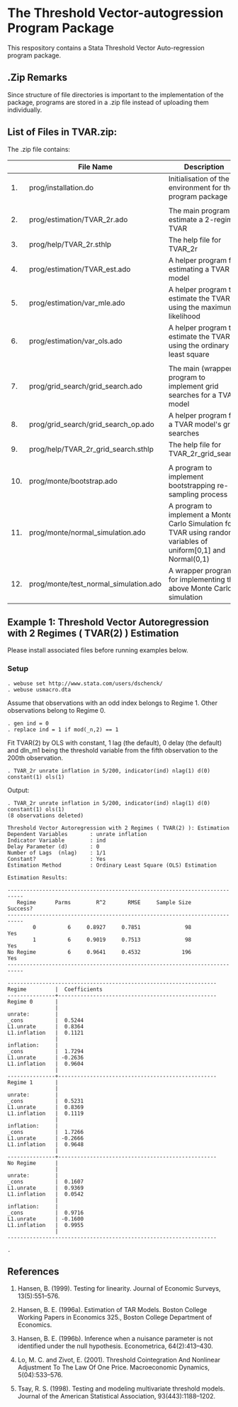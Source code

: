 # The Threshold Vector-autogression Program Package 

This respository contains a Stata Threshold Vector Auto-regression program package.

## .Zip Remarks
Since structure of file directories is important to the implementation of the package, programs are stored in a .zip file instead of uploading them individually.

## List of Files in TVAR.zip:
The .zip file contains:

|     | File Name                                  | Description                                                                                                      |
|-----|--------------------------------------------|------------------------------------------------------------------------------------------------------------------|
| 1.  | prog/installation.do                       | Initialisation of the environment for the program package                                                        |
|     |                                            |                                                                                                                  |
| 2.  | prog/estimation/TVAR_2r.ado                | The main program to estimate a 2-regime TVAR                                                                     |
| 3.  | prog/help/TVAR_2r.sthlp              | The help file for TVAR_2r                                                                                        |
| 4.  | prog/estimation/TVAR_est.ado               | A helper program for estimating a TVAR model                                                                     |
| 5.  | prog/estimation/var_mle.ado                | A helper program to estimate the TVAR using the maximum likelihood                                               |
| 6.  | prog/estimation/var_ols.ado                | A helper program to estimate the TVAR using the ordinary least square                                            |
|     |                                            |                                                                                                                  |
| 7.  | prog/grid_search/grid_search.ado           | The main (wrapper) program to implement grid searches for a TVAR model                                           |
| 8.  | prog/grid_search/grid_search_op.ado        | A helper program for a TVAR model's grid searches                                                                |
| 9.  | prog/help/TVAR_2r_grid_search.sthlp | The help file for TVAR_2r_grid_search                                                                            |
|     |                                            |                                                                                                                  |
| 10. | prog/monte/bootstrap.ado                   | A program to implement bootstrapping re-sampling process                                                         |
| 11. | prog/monte/normal_simulation.ado           | A program to implement a Monte Carlo Simulation for TVAR using random variables of uniform[0,1] and Normal(0,1)  |
| 12. | prog/monte/test_normal_simulation.ado      | A wrapper program for implementing the above Monte Carlo simulation                                              |

## Example 1: Threshold Vector Autoregression with 2 Regimes ( TVAR(2) ) Estimation

Please install associated files before running examples below.

### Setup
```
. webuse set http://www.stata.com/users/dschenck/
. webuse usmacro.dta
```

Assume that observations with an odd index belongs to Regime 1. 
Other observations belong to Regime 0.
```
. gen ind = 0
. replace ind = 1 if mod(_n,2) == 1
```
Fit TVAR(2) by OLS with constant, 1 lag (the default), 0 delay (the default) and dln_m1 being the threshold variable 
from the fifth observation to the 200th observation.
```
. TVAR_2r unrate inflation in 5/200, indicator(ind) nlag(1) d(0) constant(1) ols(1)
```
Output:
```
. TVAR_2r unrate inflation in 5/200, indicator(ind) nlag(1) d(0) constant(1) ols(1)
(8 observations deleted)

Threshold Vector Autoregression with 2 Regimes ( TVAR(2) ): Estimation
Dependent Variables       : unrate inflation
Indicator Variable        : ind
Delay Parameter (d)       : 0
Number of Lags  (nlag)    : 1/1
Constant?                 : Yes
Estimation Method         : Ordinary Least Square (OLS) Estimation

Estimation Results:

---------------------------------------------------------------------------
   Regime      Parms        R^2       RMSE     Sample Size        Success?
---------------------------------------------------------------------------
        0          6     0.8927     0.7851              98             Yes
        1          6     0.9019     0.7513              98             Yes
No Regime          6     0.9641     0.4532             196             Yes
---------------------------------------------------------------------------

------------------------------------------------------------------
Regime         |  Coefficients 
---------------+--------------------------------------------------
Regime 0       |
               |
unrate:        |
_cons          |  0.5244
L1.unrate      |  0.8364
L1.inflation   |  0.1121
               |
inflation:     |
_cons          |  1.7294
L1.unrate      | -0.2636
L1.inflation   |  0.9604
               |
---------------+--------------------------------------------------
Regime 1       |
               |
unrate:        |
_cons          |  0.5231
L1.unrate      |  0.8369
L1.inflation   |  0.1119
               |
inflation:     |
_cons          |  1.7266
L1.unrate      | -0.2666
L1.inflation   |  0.9648
               |
---------------+--------------------------------------------------
No Regime      |
               |
unrate:        |
_cons          |  0.1607
L1.unrate      |  0.9369
L1.inflation   |  0.0542
               |
inflation:     |
_cons          |  0.9716
L1.unrate      | -0.1600
L1.inflation   |  0.9955
               |
------------------------------------------------------------------

. 
```

## References
1. Hansen, B. (1999). Testing for linearity. Journal of Economic Surveys, 13(5):551–576.

2. Hansen, B. E. (1996a). Estimation of TAR Models. Boston College Working Papers in Economics 325., Boston College Department of Economics.

3. Hansen, B. E. (1996b). Inference when a nuisance parameter is not identified under the null hypothesis.  Econometrica, 64(2):413–430.

4. Lo, M. C. and Zivot, E. (2001). Threshold Cointegration And Nonlinear Adjustment To The Law Of One Price. Macroeconomic Dynamics, 5(04):533–576.

5. Tsay, R. S. (1998). Testing and modeling multivariate threshold models. Journal of the American Statistical Association, 93(443):1188–1202.
